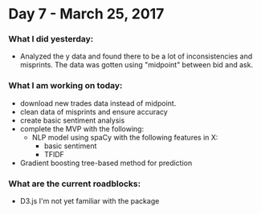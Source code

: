 # Day 7 - March 25, 2017

### What I did yesterday:
- Analyzed the y data and found there to be a lot of inconsistencies and misprints.  The data was gotten using "midpoint" between bid and ask.


### What I am working on today:
- download new trades data instead of midpoint.
- clean data of misprints and ensure accuracy
- create basic sentiment analysis
- complete the MVP with the following:
	- NLP model using spaCy with the following features in X:
		- basic sentiment
		- TFIDF
- Gradient boosting tree-based method for prediction

### What are the current roadblocks:
- D3.js I'm not yet familiar with the package